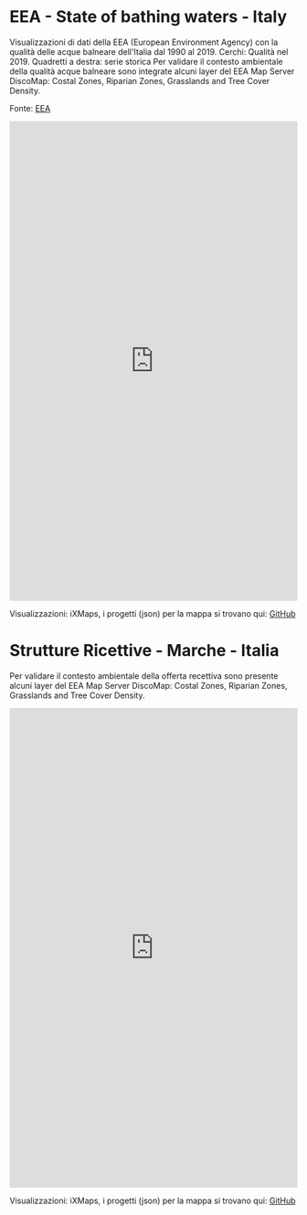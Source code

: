 # EEA - State of bathing waters - Italy

Visualizzazioni di dati della EEA (European Environment Agency) con la qualità delle acque balneare dell'Italia dal 1990 al 2019. Cerchi: Qualità nel 2019. Quadretti a destra: serie storica 
Per validare il contesto ambientale della qualità acque balneare sono integrate alcuni layer del EEA Map Server
DiscoMap: Costal Zones, Riparian Zones, Grasslands and Tree Cover Density.

Fonte: <a href="https://www.eea.europa.eu/themes/water/interactive/bathing/state-of-bathing-waters" target="_blank">EEA</a>  

<iframe id="map" width="100%" height="840" frameborder="0" scrolling="no" marginheight="0" marginwidth="0" src="https://gjrichter.github.io/ixmaps/ui/html/embed_sync_Leaflet.html?ui=embed&basemap=ll&align=right&legend=1&name=map3&sync=false&footer=true&project=https://raw.githubusercontent.com/gjrichter/viz/master/Copernicus WMS/ixmaps_project_riparian_zones_water_quality_1990_2019.json"></iframe>

Visualizzazioni: iXMaps, i progetti (json) per la mappa si trovano qui: <a href="https://github.com/gjrichter/viz/tree/master/EEA" target="_blank">GitHub</a>



# Strutture Ricettive - Marche - Italia

Per validare il contesto ambientale della offerta recettiva sono presente alcuni layer del EEA Map Server
DiscoMap: Costal Zones, Riparian Zones, Grasslands and Tree Cover Density.

<iframe id="map" width="100%" height="840" frameborder="0" scrolling="no" marginheight="0" marginwidth="0" src="https://gjrichter.github.io/ixmaps/ui/html/embed_sync_Leaflet.html?ui=embed&basemap=ll&align=right&legend=1&name=map3&sync=false&footer=true&project=https://raw.githubusercontent.com/gjrichter/viz/master/Copernicus WMS/ixmaps_project_Marche_strutture_ricettive_copernicus_all.json"></iframe>

Visualizzazioni: iXMaps, i progetti (json) per la mappa si trovano qui: <a href="https://github.com/gjrichter/viz/tree/master/EEA" target="_blank">GitHub</a>




